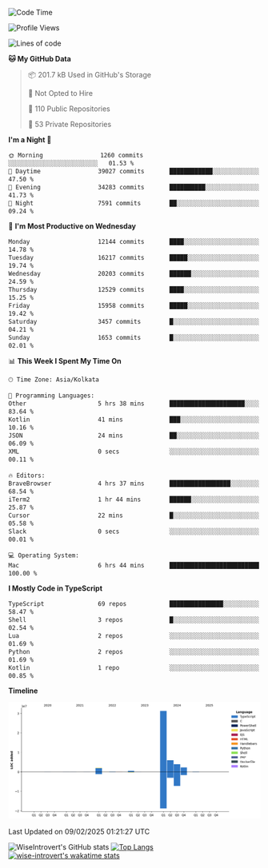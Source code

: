 <!--START_SECTION:waka-->
![Code Time](http://img.shields.io/badge/Code%20Time-2%2C198%20hrs%202%20mins-blue)

![Profile Views](http://img.shields.io/badge/Profile%20Views-0-blue)

![Lines of code](https://img.shields.io/badge/From%20Hello%20World%20I%27ve%20Written-46.4%20million%20lines%20of%20code-blue)

**🐱 My GitHub Data** 

> 📦 201.7 kB Used in GitHub's Storage 
 > 
> 🚫 Not Opted to Hire
 > 
> 📜 110 Public Repositories 
 > 
> 🔑 53 Private Repositories 
 > 
**I'm a Night 🦉** 

```text
🌞 Morning                1260 commits        ░░░░░░░░░░░░░░░░░░░░░░░░░   01.53 % 
🌆 Daytime                39027 commits       ████████████░░░░░░░░░░░░░   47.50 % 
🌃 Evening                34283 commits       ██████████░░░░░░░░░░░░░░░   41.73 % 
🌙 Night                  7591 commits        ██░░░░░░░░░░░░░░░░░░░░░░░   09.24 % 
```
📅 **I'm Most Productive on Wednesday** 

```text
Monday                   12144 commits       ████░░░░░░░░░░░░░░░░░░░░░   14.78 % 
Tuesday                  16217 commits       █████░░░░░░░░░░░░░░░░░░░░   19.74 % 
Wednesday                20203 commits       ██████░░░░░░░░░░░░░░░░░░░   24.59 % 
Thursday                 12529 commits       ████░░░░░░░░░░░░░░░░░░░░░   15.25 % 
Friday                   15958 commits       █████░░░░░░░░░░░░░░░░░░░░   19.42 % 
Saturday                 3457 commits        █░░░░░░░░░░░░░░░░░░░░░░░░   04.21 % 
Sunday                   1653 commits        █░░░░░░░░░░░░░░░░░░░░░░░░   02.01 % 
```


📊 **This Week I Spent My Time On** 

```text
🕑︎ Time Zone: Asia/Kolkata

💬 Programming Languages: 
Other                    5 hrs 38 mins       █████████████████████░░░░   83.64 % 
Kotlin                   41 mins             ███░░░░░░░░░░░░░░░░░░░░░░   10.16 % 
JSON                     24 mins             ██░░░░░░░░░░░░░░░░░░░░░░░   06.09 % 
XML                      0 secs              ░░░░░░░░░░░░░░░░░░░░░░░░░   00.11 % 

🔥 Editors: 
BraveBrowser             4 hrs 37 mins       █████████████████░░░░░░░░   68.54 % 
iTerm2                   1 hr 44 mins        ██████░░░░░░░░░░░░░░░░░░░   25.87 % 
Cursor                   22 mins             █░░░░░░░░░░░░░░░░░░░░░░░░   05.58 % 
Slack                    0 secs              ░░░░░░░░░░░░░░░░░░░░░░░░░   00.01 % 

💻 Operating System: 
Mac                      6 hrs 44 mins       █████████████████████████   100.00 % 
```

**I Mostly Code in TypeScript** 

```text
TypeScript               69 repos            ███████████████░░░░░░░░░░   58.47 % 
Shell                    3 repos             █░░░░░░░░░░░░░░░░░░░░░░░░   02.54 % 
Lua                      2 repos             ░░░░░░░░░░░░░░░░░░░░░░░░░   01.69 % 
Python                   2 repos             ░░░░░░░░░░░░░░░░░░░░░░░░░   01.69 % 
Kotlin                   1 repo              ░░░░░░░░░░░░░░░░░░░░░░░░░   00.85 % 
```



**Timeline**

![Lines of Code chart](https://raw.githubusercontent.com/wise-introvert/wise-introvert/master/assets/bar_graph.png)


 Last Updated on 09/02/2025 01:21:27 UTC
<!--END_SECTION:waka-->

![WiseIntrovert's GitHub stats](https://github-readme-stats.vercel.app/api?username=wise-introvert&count_private=true&show_icons=true)
[![Top Langs](https://github-readme-stats.vercel.app/api/top-langs/?username=wise-introvert&langs_count=10)](https://github.com/anuraghazra/github-readme-stats)
[![wise-introvert's wakatime stats](https://github-readme-stats.vercel.app/api/wakatime?username=wiseintrovert)](https://github.com/anuraghazra/github-readme-stats)
